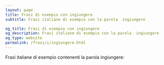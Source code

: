 ```yaml
---
layout: page
title: Frasi di esempio con ingiungere 
subtitle: Frasi italiane di esempio con la parola  ingiungere

og_title: Frasi di esempio con ingiungere 
og_description: Frasi italiane di esempio con la parola  ingiungere
og_type: website
permalink: /frasi/i/ingiungere.html
---
```


Frasi italiane di esempio contenenti la parola ingiungere:


